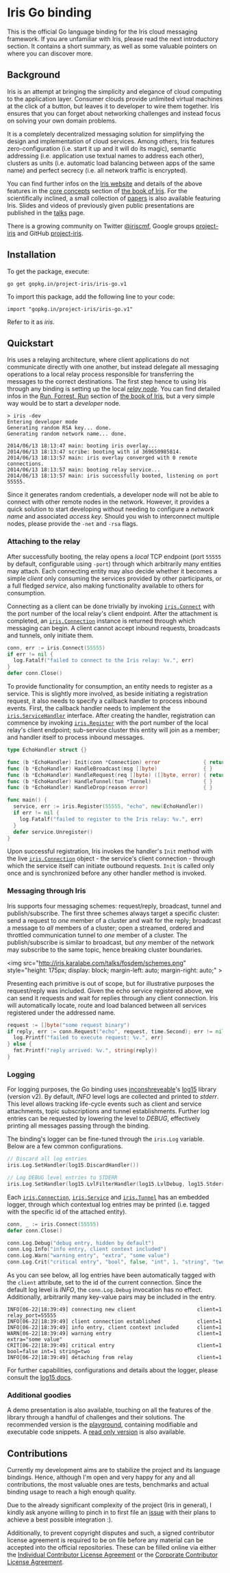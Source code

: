   Iris Go binding
===================

This is the official Go language binding for the Iris cloud messaging framework. If you are unfamiliar with Iris, please read the next introductory section. It contains a short summary, as well as some valuable pointers on where you can discover more.

  Background
-------------------

Iris is an attempt at bringing the simplicity and elegance of cloud computing to the application layer. Consumer clouds provide unlimited virtual machines at the click of a button, but leaves it to developer to wire them together. Iris ensures that you can forget about networking challenges and instead focus on solving your own domain problems.

It is a completely decentralized messaging solution for simplifying the design and implementation of cloud services. Among others, Iris features zero-configuration (i.e. start it up and it will do its magic), semantic addressing (i.e. application use textual names to address each other), clusters as units (i.e. automatic load balancing between apps of the same name) and perfect secrecy (i.e. all network traffic is encrypted).

You can find further infos on the [Iris website](http://iris.karalabe.com) and details of the above features in the [core concepts](http://iris.karalabe.com/book/core_concepts) section of [the book of Iris](http://iris.karalabe.com/book). For the scientifically inclined, a small collection of [papers](http://iris.karalabe.com/papers) is also available featuring Iris. Slides and videos of previously given public presentations are published in the [talks](http://iris.karalabe.com/talks) page.

There is a growing community on Twitter [@iriscmf](https://twitter.com/iriscmf), Google groups [project-iris](https://groups.google.com/group/project-iris) and GitHub [project-iris](https://github.com/project-iris).

  Installation
----------------

To get the package, execute:

    go get gopkg.in/project-iris/iris-go.v1

To import this package, add the following line to your code:

    import "gopkg.in/project-iris/iris-go.v1"

Refer to it as _iris_.

  Quickstart
--------------

Iris uses a relaying architecture, where client applications do not communicate directly with one another, but instead delegate all messaging operations to a local relay process responsible for transferring the messages to the correct destinations. The first step hence to using Iris through any binding is setting up the local [_relay_ _node_](http://iris.karalabe.com/downloads). You can find detailed infos in the [Run, Forrest, Run](http://iris.karalabe.com/book/run_forrest_run) section of [the book of Iris](http://iris.karalabe.com/book), but a very simple way would be to start a _developer_ node.

    > iris -dev
    Entering developer mode
    Generating random RSA key... done.
    Generating random network name... done.

    2014/06/13 18:13:47 main: booting iris overlay...
    2014/06/13 18:13:47 scribe: booting with id 369650985814.
    2014/06/13 18:13:57 main: iris overlay converged with 0 remote connections.
    2014/06/13 18:13:57 main: booting relay service...
    2014/06/13 18:13:57 main: iris successfully booted, listening on port 55555.

Since it generates random credentials, a developer node will not be able to connect with other remote nodes in the network. However, it provides a quick solution to start developing without needing to configure a _network_ _name_ and associated _access_ _key_. Should you wish to interconnect multiple nodes, please provide the `-net` and `-rsa` flags.

### Attaching to the relay

After successfully booting, the relay opens a _local_ TCP endpoint (port `55555` by default, configurable using `-port`) through which arbitrarily many entities may attach. Each connecting entity may also decide whether it becomes a simple _client_ only consuming the services provided by other participants, or a full fledged _service_, also making functionality available to others for consumption.

Connecting as a client can be done trivially by invoking [`iris.Connect`](http://godoc.org/gopkg.in/project-iris/iris-go.v1#Connect) with the port number of the local relay's client endpoint. After the attachment is completed, an [`iris.Connection`](http://godoc.org/gopkg.in/project-iris/iris-go.v1#Connection) instance is returned through which messaging can begin. A client cannot accept inbound requests, broadcasts and tunnels, only initiate them.

```go
conn, err := iris.Connect(55555)
if err != nil {
  log.Fatalf("failed to connect to the Iris relay: %v.", err)
}
defer conn.Close()
```

To provide functionality for consumption, an entity needs to register as a service. This is slightly more involved, as beside initiating a registration request, it also needs to specify a callback handler to process inbound events. First, the callback handler needs to implement the [`iris.ServiceHandler`](http://godoc.org/gopkg.in/project-iris/iris-go.v1#ServiceHandler) interface. After creating the handler, registration can commence by invoking [`iris.Register`](http://godoc.org/gopkg.in/project-iris/iris-go.v1#Register) with the port number of the local relay's client endpoint; sub-service cluster this entity will join as a member; and handler itself to process inbound messages.

```go
type EchoHandler struct {}

func (b *EchoHandler) Init(conn *Connection) error              { return nil }
func (b *EchoHandler) HandleBroadcast(msg []byte)               { }
func (b *EchoHandler) HandleRequest(req []byte) ([]byte, error) { return req, nil }
func (b *EchoHandler) HandleTunnel(tun *Tunnel)                 { }
func (b *EchoHandler) HandleDrop(reason error)                  { }

func main() {
  service, err := iris.Register(55555, "echo", new(EchoHandler))
  if err != nil {
    log.Fatalf("failed to register to the Iris relay: %v.", err)
  }
  defer service.Unregister()
}
```

Upon successful registration, Iris invokes the handler's `Init` method with the live [`iris.Connection`](http://godoc.org/gopkg.in/project-iris/iris-go.v1#Connection) object - the service's client connection - through which the service itself can initiate outbound requests. `Init` is called only once and is synchronized before any other handler method is invoked.

### Messaging through Iris

Iris supports four messaging schemes: request/reply, broadcast, tunnel and publish/subscribe. The first three schemes always target a specific cluster: send a request to _one_ member of a cluster and wait for the reply; broadcast a message to _all_ members of a cluster; open a streamed, ordered and throttled communication tunnel to _one_ member of a cluster. The publish/subscribe is similar to broadcast, but _any_ member of the network may subscribe to the same topic, hence breaking cluster boundaries.

<img src="http://iris.karalabe.com/talks/fosdem/schemes.png" style="height: 175px; display: block; margin-left: auto; margin-right: auto;" \>

Presenting each primitive is out of scope, but for illustrative purposes the request/reply was included. Given the echo service registered above, we can send it requests and wait for replies through any client connection. Iris will automatically locate, route and load balanced between all services registered under the addressed name.

```go
request := []byte("some request binary")
if reply, err := conn.Request("echo", request, time.Second); err != nil {
  log.Printf("failed to execute request: %v.", err)
} else {
  fmt.Printf("reply arrived: %v.", string(reply))
}
```

### Logging

For logging purposes, the Go binding uses [inconshreveable](https://github.com/inconshreveable)'s [log15](https://github.com/inconshreveable/log15) library (version v2). By default, _INFO_ level logs are collected and printed to _stderr_. This level allows tracking life-cycle events such as client and service attachments, topic subscriptions and tunnel establishments. Further log entries can be requested by lowering the level to _DEBUG_, effectively printing all messages passing through the binding.

The binding's logger can be fine-tuned through the `iris.Log` variable. Below are a few common configurations.

```go
// Discard all log entries
iris.Log.SetHandler(log15.DiscardHandler())

// Log DEBUG level entries to STDERR
iris.Log.SetHandler(log15.LvlFilterHandler(log15.LvlDebug, log15.StderrHandler))
```

Each [`iris.Connection`](http://godoc.org/gopkg.in/project-iris/iris-go.v1#Connection), [`iris.Service`](http://godoc.org/gopkg.in/project-iris/iris-go.v1#Service) and [`iris.Tunnel`](http://godoc.org/gopkg.in/project-iris/iris-go.v1#Tunnel) has an embedded logger, through which contextual log entries may be printed (i.e. tagged with the specific id of the attached entity).

```go
conn, _ := iris.Connect(55555)
defer conn.Close()

conn.Log.Debug("debug entry, hidden by default")
conn.Log.Info("info entry, client context included")
conn.Log.Warn("warning entry", "extra", "some value")
conn.Log.Crit("critical entry", "bool", false, "int", 1, "string", "two")
```

As you can see below, all log entries have been automatically tagged with the `client` attribute, set to the id of the current connection. Since the default log level is _INFO_, the `conn.Log.Debug` invocation has no effect. Additionally, arbitrarily many key-value pairs may be included in the entry.

```
INFO[06-22|18:39:49] connecting new client                    client=1 relay_port=55555
INFO[06-22|18:39:49] client connection established            client=1
INFO[06-22|18:39:49] info entry, client context included      client=1
WARN[06-22|18:39:49] warning entry                            client=1 extra="some value"
CRIT[06-22|18:39:49] critical entry                           client=1 bool=false int=1 string=two
INFO[06-22|18:39:49] detaching from relay                     client=1
```

For further capabilities, configurations and details about the logger, please consult the [log15 docs](https://godoc.org/github.com/inconshreveable/log15).

### Additional goodies

A demo presentation is also available, touching on all the features of the library through a handful of challenges and their solutions. The recommended version is the [playground](http://play.iris.karalabe.com/talks/binds/go.slide), containing modifiable and executable code snippets. A [read only version](http://iris.karalabe.com/talks/binds/go.slide) is also available.

  Contributions
-----------------

Currently my development aims are to stabilize the project and its language bindings. Hence, although I'm open and very happy for any and all contributions, the most valuable ones are tests, benchmarks and actual binding usage to reach a high enough quality.

Due to the already significant complexity of the project (Iris in general), I kindly ask anyone willing to pinch in to first file an [issue](https://github.com/project-iris/iris-go/issues) with their plans to achieve a best possible integration :).

Additionally, to prevent copyright disputes and such, a signed contributor license agreement is required to be on file before any material can be accepted into the official repositories. These can be filled online via either the [Individual Contributor License Agreement](http://iris.karalabe.com/icla) or the [Corporate Contributor License Agreement](http://iris.karalabe.com/ccla).
